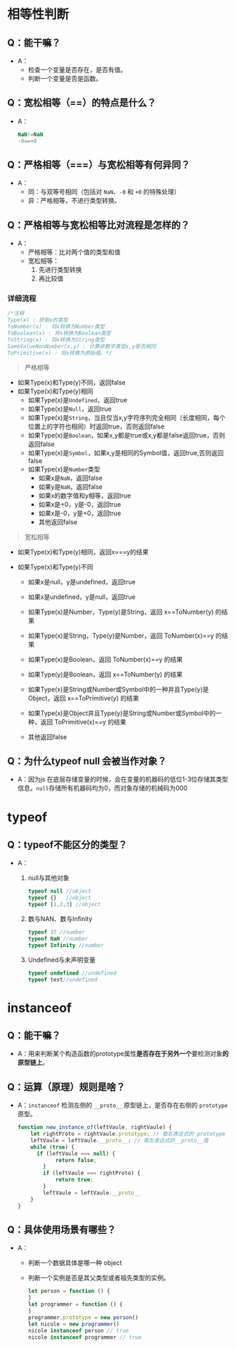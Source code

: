 # 相等性判断

## Q：能干嘛？

* A：
  * 检查一个变量是否存在，是否有值。
  * 判断一个变量是否是函数。

## Q：宽松相等（==）的特点是什么？

* A：

  ````javascript
  NaN!=NaN
  -0==+0
  ````

## Q：严格相等（===）与宽松相等有何异同？

* A：
  * 同：与双等号相同（包括对 `NaN`、`-0` 和 `+0` 的特殊处理）
  * 异：严格相等，不进行类型转换。

## Q：严格相等与宽松相等比对流程是怎样的？

* A：
  * 严格相等：比对两个值的类型和值
  * 宽松相等：
    1. 先进行类型转换
    2. 再比较值

### 详细流程

````javascript
/*注释
Type(x) : 获取x的类型
ToNumber(x) : 将x转换为Number类型
ToBoolean(x) : 将x转换为Boolean类型
ToString(x) : 将x转换为String类型
SameValueNonNumber(x,y) : 计算非数字类型x,y是否相同
ToPrimitive(x) : 将x转换为原始值。*/
````

> 严格相等

- 如果Type(x)和Type(y)不同，返回false
- 如果Type(x)和Type(y)相同
  - 如果Type(x)是`Undefined`，返回true
  - 如果Type(x)是`Null`，返回true
  - 如果Type(x)是`String`，当且仅当x,y字符序列完全相同（长度相同，每个位置上的字符也相同）时返回true，否则返回false
  - 如果Type(x)是`Boolean`，如果x,y都是true或x,y都是false返回true，否则返回false
  - 如果Type(x)是`Symbol`，如果x,y是相同的Symbol值，返回true,否则返回false
  - 如果Type(x)是`Number`类型
    - 如果x是`NaN`，返回false
    - 如果y是`NaN`，返回false
    - 如果x的数字值和y相等，返回true
    - 如果x是+0，y是-0，返回true
    - 如果x是-0，y是+0，返回true
    - 其他返回false

> 宽松相等

* 如果Type(x)和Type(y)相同，返回x===y的结果

* 如果Type(x)和Type(y)不同

  - 如果x是null，y是undefined，返回true

  - 如果x是undefined，y是null，返回true

  - 如果Type(x)是Number，Type(y)是String，返回 x==ToNumber(y) 的结果

  - 如果Type(x)是String，Type(y)是Number，返回 ToNumber(x)==y 的结果

  - 如果Type(x)是Boolean，返回 ToNumber(x)==y 的结果

  - 如果Type(y)是Boolean，返回 x==ToNumber(y) 的结果
  - 如果Type(x)是String或Number或Symbol中的一种并且Type(y)是Object，返回 x==ToPrimitive(y) 的结果

  - 如果Type(x)是Object并且Type(y)是String或Number或Symbol中的一种，返回 ToPrimitive(x)==y 的结果

  - 其他返回false

## Q：为什么typeof null 会被当作对象？

* A：因为js 在底层存储变量的时候，会在变量的机器码的低位1-3位存储其类型信息。`null`存储所有机器码均为0，而对象存储的机械码为000

# typeof

## Q：typeof不能区分的类型？

* A：

  1. null与其他对象

     ````javascript
     typeof null //object
     typeof {}   //object
     typeof [1,2,3] //object
     ````

  2. 数与NAN、数与Infinity

     ````javascript
     typeof 37 //number
     typeof NaN //number
     typeof Infinity //number
     ````

  3. Undefined与未声明变量

     ````javascript
     typeof undefined //undefined
     typeof test//undefined
     ````

# instanceof

## Q：能干嘛？

* A：用来判断某个构造函数的prototype属性**是否存在于另外一个**要检测对象**的原型链上**。

## Q：运算（原理）规则是啥？

* A：`instanceof` 检测左侧的 `__proto__` 原型链上，是否存在右侧的 `prototype` 原型。

  ````javascript
  function new_instance_of(leftVaule, rightVaule) { 
      let rightProto = rightVaule.prototype; // 取右表达式的 prototype 值
      leftVaule = leftVaule.__proto__; // 取左表达式的__proto__值
      while (true) {
      	if (leftVaule === null) {
              return false;	
          }
          if (leftVaule === rightProto) {
              return true;	
          } 
          leftVaule = leftVaule.__proto__ 
      }
  }
  ````

## Q：具体使用场景有哪些？

* A：

  * 判断一个数据具体是哪一种 object 

  * 判断一个实例是否是其父类型或者祖先类型的实例。

    ````javascript
    let person = function () {
    }
    let programmer = function () {
    }
    programmer.prototype = new person()
    let nicole = new programmer()
    nicole instanceof person // true
    nicole instanceof programmer // true
    ````

    